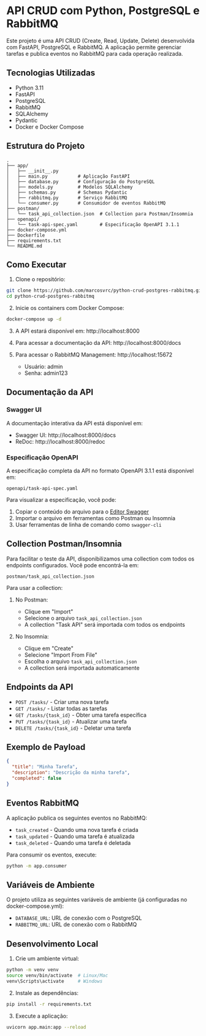 # API CRUD com Python, PostgreSQL e RabbitMQ

Este projeto é uma API CRUD (Create, Read, Update, Delete) desenvolvida com FastAPI, PostgreSQL e RabbitMQ. A aplicação permite gerenciar tarefas e publica eventos no RabbitMQ para cada operação realizada.

## Tecnologias Utilizadas

- Python 3.11
- FastAPI
- PostgreSQL
- RabbitMQ
- SQLAlchemy
- Pydantic
- Docker e Docker Compose

## Estrutura do Projeto

```
.
├── app/
│   ├── __init__.py
│   ├── main.py           # Aplicação FastAPI
│   ├── database.py       # Configuração do PostgreSQL
│   ├── models.py         # Modelos SQLAlchemy
│   ├── schemas.py        # Schemas Pydantic
│   ├── rabbitmq.py       # Serviço RabbitMQ
│   └── consumer.py       # Consumidor de eventos RabbitMQ
├── postman/
│   └── task_api_collection.json  # Collection para Postman/Insomnia
├── openapi/
│   └── task-api-spec.yaml        # Especificação OpenAPI 3.1.1
├── docker-compose.yml
├── Dockerfile
├── requirements.txt
└── README.md
```

## Como Executar

1. Clone o repositório:
```bash
git clone https://github.com/marcosvrc/python-crud-postgres-rabbitmq.git
cd python-crud-postgres-rabbitmq
```

2. Inicie os containers com Docker Compose:
```bash
docker-compose up -d
```

3. A API estará disponível em: http://localhost:8000

4. Para acessar a documentação da API: http://localhost:8000/docs

5. Para acessar o RabbitMQ Management: http://localhost:15672
   - Usuário: admin
   - Senha: admin123

## Documentação da API

### Swagger UI
A documentação interativa da API está disponível em:
- Swagger UI: http://localhost:8000/docs
- ReDoc: http://localhost:8000/redoc

### Especificação OpenAPI
A especificação completa da API no formato OpenAPI 3.1.1 está disponível em:
```
openapi/task-api-spec.yaml
```

Para visualizar a especificação, você pode:
1. Copiar o conteúdo do arquivo para o [Editor Swagger](https://editor.swagger.io/)
2. Importar o arquivo em ferramentas como Postman ou Insomnia
3. Usar ferramentas de linha de comando como `swagger-cli`

## Collection Postman/Insomnia

Para facilitar o teste da API, disponibilizamos uma collection com todos os endpoints configurados. Você pode encontrá-la em:

```
postman/task_api_collection.json
```

Para usar a collection:

1. No Postman:
   - Clique em "Import"
   - Selecione o arquivo `task_api_collection.json`
   - A collection "Task API" será importada com todos os endpoints

2. No Insomnia:
   - Clique em "Create"
   - Selecione "Import From File"
   - Escolha o arquivo `task_api_collection.json`
   - A collection será importada automaticamente

## Endpoints da API

- `POST /tasks/` - Criar uma nova tarefa
- `GET /tasks/` - Listar todas as tarefas
- `GET /tasks/{task_id}` - Obter uma tarefa específica
- `PUT /tasks/{task_id}` - Atualizar uma tarefa
- `DELETE /tasks/{task_id}` - Deletar uma tarefa

## Exemplo de Payload

```json
{
  "title": "Minha Tarefa",
  "description": "Descrição da minha tarefa",
  "completed": false
}
```

## Eventos RabbitMQ

A aplicação publica os seguintes eventos no RabbitMQ:

- `task_created` - Quando uma nova tarefa é criada
- `task_updated` - Quando uma tarefa é atualizada
- `task_deleted` - Quando uma tarefa é deletada

Para consumir os eventos, execute:
```bash
python -m app.consumer
```

## Variáveis de Ambiente

O projeto utiliza as seguintes variáveis de ambiente (já configuradas no docker-compose.yml):

- `DATABASE_URL`: URL de conexão com o PostgreSQL
- `RABBITMQ_URL`: URL de conexão com o RabbitMQ

## Desenvolvimento Local

1. Crie um ambiente virtual:
```bash
python -m venv venv
source venv/bin/activate  # Linux/Mac
venv\Scripts\activate     # Windows
```

2. Instale as dependências:
```bash
pip install -r requirements.txt
```

3. Execute a aplicação:
```bash
uvicorn app.main:app --reload
```